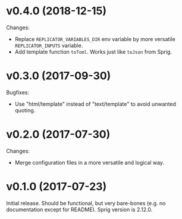 # v0.4.0 (2018-12-15)

Changes:

- Replace `REPLICATOR_VARIABLES_DIR` env variable by more versatile `REPLICATOR_INPUTS` variable.
- Add template function `toToml`. Works just like `toJson` from Sprig.

# v0.3.0 (2017-09-30)

Bugfixes:

- Use "html/template" instead of "text/template" to avoid unwanted quoting.

# v0.2.0 (2017-07-30)

Changes:

- Merge configuration files in a more versatile and logical way.

# v0.1.0 (2017-07-23)

Initial release. Should be functional, but very bare-bones (e.g. no
documentation except for README). Sprig version is 2.12.0.
